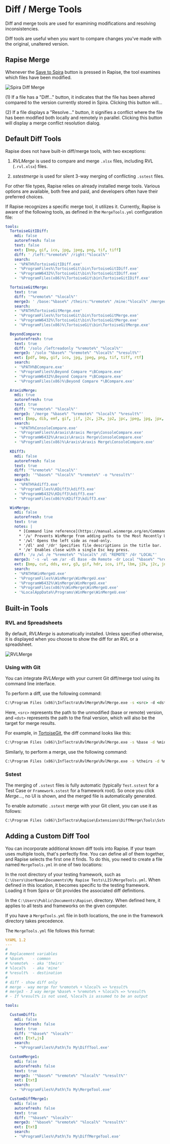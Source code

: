 # Diff / Merge Tools

Diff and merge tools are used for examining modifications and resolving inconsistencies.

Diff tools are useful when you want to compare changes you've made with the original, unaltered version.

## Rapise Merge

Whenever the [Save to Spira](../spiratest_integration.md#saving-a-test-to-spiratest) button is pressed in Rapise, the tool examines which files have been modified.

![Spira Diff Merge](./img/diffmerge_spira_diff_merge.png)

(1) If a file has a "Diff..." button, it indicates that the file has been altered compared to the version currently stored in Spira. Clicking this button will...

(2) If a file displays a "Resolve..." button, it signifies a conflict where the file has been modified both locally and remotely in parallel. Clicking this button will display a merge conflict resolution dialog.

## Default Diff Tools

Rapise does not have built-in diff/merge tools, with two exceptions:

1.  *RVLMerge* is used to compare and merge `.xlsx` files, including RVL (`.rvl.xlsx`) files.

2.  *sstestmerge* is used for silent 3-way merging of conflicting `.sstest` files.

For other file types, Rapise relies on already installed merge tools. Various options are available, both free and paid, and developers often have their preferred choices.

If Rapise recognizes a specific merge tool, it utilizes it. Currently, Rapise is aware of the following tools, as defined in the `MergeTools.yml` configuration file:

```yml
tools:
  TortoiseGitIDiff:
    mdi: false
    autorefresh: false
    text: false
    ext: [bmp, gif, ico, jpg, jpeg, png, tif, tiff]
    diff: ' /left:"%remote%" /right:"%local%"'
    search:
    - '%PATH%TortoiseGitIDiff.exe'
    - '%ProgramFiles%\TortoiseGit\bin\TortoiseGitIDiff.exe'
    - '%ProgramW6432%\TortoiseGit\bin\TortoiseGitIDiff.exe'
    - '%ProgramFiles(x86)%\TortoiseGit\bin\TortoiseGitIDiff.exe'

  TortoiseGitMerge:
    text: true
    diff: '"%remote%" "%local%"'
    merge3: ' /base:"%base%" /theirs:"%remote%" /mine:"%local%" /merged:"%result%"'
    search: 
    - '%PATH%TortoiseGitMerge.exe'
    - '%ProgramFiles%\TortoiseGit\bin\TortoiseGitMerge.exe'
    - '%ProgramW6432%\TortoiseGit\bin\TortoiseGitMerge.exe'
    - '%ProgramFiles(x86)%\TortoiseGit\bin\TortoiseGitMerge.exe'

  BeyondCompare:
    autorefresh: true
    text: true
    diff: '/solo /leftreadonly "%remote%" "%local%"'
    merge3: '/solo "%base%" "%remote%" "%local%" "%result%"'
    ext: [pdf, bmp, gif, ico, jpg, jpeg, png, tif, tiff, rtf]
    search:
    - '%PATH%BCompare.exe'
    - '%ProgramFiles%\Beyond Compare *\BCompare.exe'
    - '%ProgramW6432%\Beyond Compare *\BCompare.exe'
    - '%ProgramFiles(x86)%\Beyond Compare *\BCompare.exe'

  AraxisMerge:
    mdi: true
    autorefresh: true
    text: true
    diff: '"%remote%" "%local%"'
    merge3: '/merge "%base%" "%remote%" "%local%" "%result%"'
    ext: [bmp, dib, emf, gif, jif, j2c, j2k, jp2, jpc, jpeg, jpg, jpx, pbm, pcx, pgm, png, ppm, ras, tif, tiff, tga, wmf]
    search:
    - '%PATH%ConsoleCompare.exe'
    - '%ProgramFiles%\Araxis\Araxis Merge\ConsoleCompare.exe'
    - '%ProgramW6432%\Araxis\Araxis Merge\ConsoleCompare.exe'
    - '%ProgramFiles(x86)%\Araxis\Araxis Merge\ConsoleCompare.exe'
    
  KDiff3:
    mdi: false
    autorefresh: false
    text: true
    diff: '"%remote%" "%local%"'
    merge3: '"%base%" "%local%" "%remote%" -o "%result%"'
    search: 
    - '%PATH%kdiff3.exe'
    - '%ProgramFiles%\KDiff3\kdiff3.exe'
    - '%ProgramW6432%\KDiff3\kdiff3.exe'
    - '%ProgramFiles(x86)%\KDiff3\kdiff3.exe'

  WinMerge:
    mdi: false
    autorefresh: true
    text: true
    notes: |
      * [Command line reference](https://manual.winmerge.org/en/Command_line.html).
      * '/u' Prevents WinMerge from adding paths to the Most Recently Used (MRU) list.
      * '/wl' Opens the left side as read-only.
      * '/dl' and '/dr' Specifies file descriptions in the title bar.
      * '/e' Enables close with a single Esc key press.
    diff: '/u /wl /e "%remote%" "%local%" /dl "REMOTE" /dr "LOCAL"'
    merge3: '-s -wl -wm /ar -dl Base -dm Remote -dr Local "%base%" "%remote%" "%local%" -o "%result%"'
    ext: [bmp, cut, dds, exr, g3, gif, hdr, ico, iff, lbm, j2k, j2c, jng, jp2, jpg, jif, jpeg, jpe, jxr, wdp, hdp, koa, mng, pcd, pcx, pfm, pct, pict, pic, png, pbm, pgm, ppm, psd, ras, sgi, rgb, rgba, bw, tga, targa, tif, tiff, wap, wbmp, wbm, webp, xbm, xpm]
    search: 
    - '%PATH%WinMergeU.exe'
    - '%ProgramFiles%\WinMerge\WinMergeU.exe'
    - '%ProgramW6432%\WinMerge\WinMergeU.exe'
    - '%ProgramFiles(x86)%\WinMerge\WinMergeU.exe'
    - '%LocalAppData%\Programs\WinMerge\WinMergeU.exe'
```

## Built-in Tools

### RVL and Spreadsheets

By default, *RVLMerge* is automatically installed. Unless specified otherwise, it is displayed when you choose to show the diff for an RVL or a spreadsheet.

![RVLMerge](./img/diffmerge_rvl_merge.png)

### Using with Git

You can integrate *RVLMerge* with your current Git diff/merge tool using its command line interface.

To perform a diff, use the following command:

```cmd
C:\Program Files (x86)\Inflectra\RvlMerge\RvlMerge.exe -s <src> -d <dst>
```

Here, `<src>` represents the path to the unmodified (base or remote) version, and `<dst>` represents the path to the final version, which will also be the target for merge results.

For example, in [TortoiseGit](https://tortoisegit.org/), the diff command looks like this:

```cmd
C:\Program Files (x86)\Inflectra\RvlMerge\RvlMerge.exe -s %base -d %mine
```

Similarly, to perform a merge, use the following command:

```cmd
C:\Program Files (x86)\Inflectra\RvlMerge\RvlMerge.exe -s %theirs -d %mine
```

### Sstest

The merging of `.sstest` files is fully automatic (typically `Test.sstest` for a Test Case or `Framework.sstest` for a framework root). So once you click *Merge...*, no UI is shown, and the merged file is automatically generated.

To enable automatic `.sstest` merge with your Git client, you can use it as follows:

```cmd
C:\Program Files (x86)\Inflectra\Rapise\Extensions\DiffMerge\Tools\SstestMerge.cmd -s %theirs -d %mine
```

## Adding a Custom Diff Tool

You can incorporate additional known diff tools into Rapise. If your team uses multiple tools, that's perfectly fine. You can define all of them together, and Rapise selects the first one it finds. To do this, you need to create a file named `MergeTools.yml` in one of two locations:

In the root directory of your testing framework, such as `C:\Users\UserName\Documents\My Rapise Tests\LIS\MergeTools.yml`. When defined in this location, it becomes specific to the testing framework. Loading it from Spira or Git provides the associated diff definitions.

In the `C:\Users\Public\Documents\Rapise\` directory. When defined here, it applies to all tests and frameworks on the given computer.

If you have a `MergeTools.yml` file in both locations, the one in the framework directory takes precedence.

The `MergeTools.yml` file follows this format:

```yml
%YAML 1.2
---
#
# Replacement variables
# %base%    - common
# %remote%  - aka 'theirs'
# %local%   - aka 'mine'
# %result%  - destination
#
# diff - show diff only
# merge - way merge for %remote% + %local% => %result%
# merge3 - 3 way merge %base% + %remote% + %local% => %result%
# - If %result% is not used, %local% is assumed to be an output

tools:

  CustomDiff1:
    mdi: false
    autorefresh: false
    text: true
    diff: '"%base%" "%local%"'
    ext: [txt,js]
    search: 
    - '%ProgramFiles%\Path\To My\DiffTool.exe'

  CustomMerge1:
    mdi: false
    autorefresh: false
    text: true
    merge3: '"%base%" "%remote%" "%local%" "%result%"'
    ext: [txt]
    search: 
    - '%ProgramFiles%\Path\To My\MergeTool.exe'

  CustomDiffMerge1:
    mdi: false
    autorefresh: false
    text: true
    diff: '"%base%" "%local%"'
    merge3: '"%base%" "%remote%" "%local%" "%result%"'
    ext: [txt]
    search: 
    - '%ProgramFiles%\Path\To My\DiffMergeTool.exe'
```